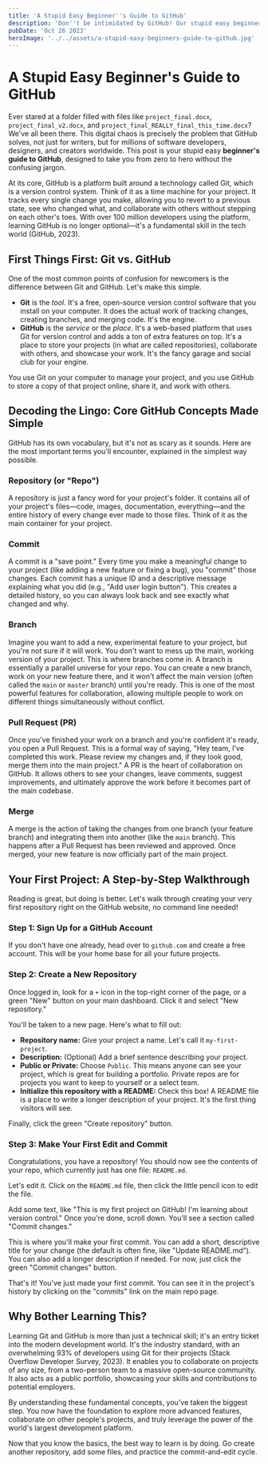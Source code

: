 ```yaml
---
title: 'A Stupid Easy Beginner''s Guide to GitHub'
description: 'Don''t be intimidated by GitHub! Our stupid easy beginner''s guide breaks down version control, repos, and commits into simple steps. Start coding today!'
pubDate: 'Oct 26 2023'
heroImage: '../../assets/a-stupid-easy-beginners-guide-to-github.jpg'
---
```

# A Stupid Easy Beginner's Guide to GitHub

Ever stared at a folder filled with files like `project_final.docx`, `project_final_v2.docx`, and `project_final_REALLY_final_this_time.docx`? We've all been there. This digital chaos is precisely the problem that GitHub solves, not just for writers, but for millions of software developers, designers, and creators worldwide. This post is your stupid easy **beginner's guide to GitHub**, designed to take you from zero to hero without the confusing jargon.

At its core, GitHub is a platform built around a technology called Git, which is a version control system. Think of it as a time machine for your project. It tracks every single change you make, allowing you to revert to a previous state, see who changed what, and collaborate with others without stepping on each other's toes. With over 100 million developers using the platform, learning GitHub is no longer optional—it's a fundamental skill in the tech world (GitHub, 2023).

## First Things First: Git vs. GitHub

One of the most common points of confusion for newcomers is the difference between Git and GitHub. Let's make this simple.

*   **Git** is the *tool*. It's a free, open-source version control software that you install on your computer. It does the actual work of tracking changes, creating branches, and merging code. It's the engine.
*   **GitHub** is the *service* or the *place*. It's a web-based platform that uses Git for version control and adds a ton of extra features on top. It's a place to store your projects (in what are called repositories), collaborate with others, and showcase your work. It's the fancy garage and social club for your engine.

You use Git on your computer to manage your project, and you use GitHub to store a copy of that project online, share it, and work with others.

## Decoding the Lingo: Core GitHub Concepts Made Simple

GitHub has its own vocabulary, but it's not as scary as it sounds. Here are the most important terms you'll encounter, explained in the simplest way possible.

### Repository (or "Repo")

A repository is just a fancy word for your project's folder. It contains all of your project's files—code, images, documentation, everything—and the entire history of every change ever made to those files. Think of it as the main container for your project.

### Commit

A commit is a "save point." Every time you make a meaningful change to your project (like adding a new feature or fixing a bug), you "commit" those changes. Each commit has a unique ID and a descriptive message explaining what you did (e.g., "Add user login button"). This creates a detailed history, so you can always look back and see exactly what changed and why.

### Branch

Imagine you want to add a new, experimental feature to your project, but you're not sure if it will work. You don't want to mess up the main, working version of your project. This is where branches come in. A branch is essentially a parallel universe for your repo. You can create a new branch, work on your new feature there, and it won't affect the main version (often called the `main` or `master` branch) until you're ready. This is one of the most powerful features for collaboration, allowing multiple people to work on different things simultaneously without conflict.

### Pull Request (PR)

Once you've finished your work on a branch and you're confident it's ready, you open a Pull Request. This is a formal way of saying, "Hey team, I've completed this work. Please review my changes and, if they look good, merge them into the main project." A PR is the heart of collaboration on GitHub. It allows others to see your changes, leave comments, suggest improvements, and ultimately approve the work before it becomes part of the main codebase.

### Merge

A merge is the action of taking the changes from one branch (your feature branch) and integrating them into another (like the `main` branch). This happens after a Pull Request has been reviewed and approved. Once merged, your new feature is now officially part of the main project.

## Your First Project: A Step-by-Step Walkthrough

Reading is great, but doing is better. Let's walk through creating your very first repository right on the GitHub website, no command line needed!

### Step 1: Sign Up for a GitHub Account

If you don't have one already, head over to `github.com` and create a free account. This will be your home base for all your future projects.

### Step 2: Create a New Repository

Once logged in, look for a `+` icon in the top-right corner of the page, or a green "New" button on your main dashboard. Click it and select "New repository."

You'll be taken to a new page. Here's what to fill out:
*   **Repository name:** Give your project a name. Let's call it `my-first-project`.
*   **Description:** (Optional) Add a brief sentence describing your project.
*   **Public or Private:** Choose `Public`. This means anyone can see your project, which is great for building a portfolio. Private repos are for projects you want to keep to yourself or a select team.
*   **Initialize this repository with a README:** Check this box! A README file is a place to write a longer description of your project. It's the first thing visitors will see.

Finally, click the green "Create repository" button.

### Step 3: Make Your First Edit and Commit

Congratulations, you have a repository! You should now see the contents of your repo, which currently just has one file: `README.md`.

Let's edit it. Click on the `README.md` file, then click the little pencil icon to edit the file.

Add some text, like "This is my first project on GitHub! I'm learning about version control." Once you're done, scroll down. You'll see a section called "Commit changes."

This is where you'll make your first commit. You can add a short, descriptive title for your change (the default is often fine, like "Update README.md"). You can also add a longer description if needed. For now, just click the green "Commit changes" button.

That's it! You've just made your first commit. You can see it in the project's history by clicking on the "commits" link on the main repo page.

## Why Bother Learning This?

Learning Git and GitHub is more than just a technical skill; it's an entry ticket into the modern development world. It's the industry standard, with an overwhelming 93% of developers using Git for their projects (Stack Overflow Developer Survey, 2023). It enables you to collaborate on projects of any size, from a two-person team to a massive open-source community. It also acts as a public portfolio, showcasing your skills and contributions to potential employers.

By understanding these fundamental concepts, you've taken the biggest step. You now have the foundation to explore more advanced features, collaborate on other people's projects, and truly leverage the power of the world's largest development platform.

Now that you know the basics, the best way to learn is by doing. Go create another repository, add some files, and practice the commit-and-edit cycle.
